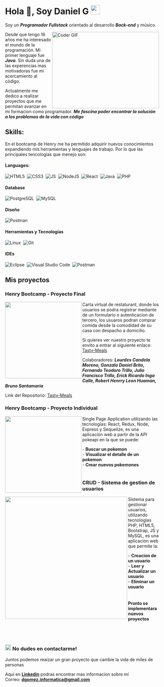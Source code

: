 # Hola 👋, Soy Daniel G <img src="https://github.com/rudrabarad/rudrabarad/blob/master/Assets/Developer.gif" width="30px">

Soy un **_Programador Fullstack_** orientado al desarrollo **_Back-end_** y músico.

<img alt="Coder GIF" height=250 width=350 src="https://images.squarespace-cdn.com/content/v1/5769fc401b631bab1addb2ab/1541580611624-TE64QGKRJG8SWAIUS7NS/ke17ZwdGBToddI8pDm48kPoswlzjSVMM-SxOp7CV59BZw-zPPgdn4jUwVcJE1ZvWQUxwkmyExglNqGp0IvTJZamWLI2zvYWH8K3-s_4yszcp2ryTI0HqTOaaUohrI8PI6FXy8c9PWtBlqAVlUS5izpdcIXDZqDYvprRqZ29Pw0o/coding-freak.gif" align="right"/>
  
Desde que tengo 16 años me ha interesado el mundo de la programación. Mi primer lenguaje fue **_Java_**. Sin duda una de las experencias mas     motivadoras fue mi acercamiento al código. 

Actualmente me dedico a realizar proyectos que me permitan avanzar en mi formacion como programador. **_Me fascina poder encontrar la solución a los problemas de la vida con código_**



## Skills:

En el bootcamp de Henry me ha permitido adquirir nuevos conocimientos expandiendo mis herramientas y lenguajes de trabajo. Por lo que las principales tencologias que menejo son:

#### Languages:
![HTML5](https://img.shields.io/badge/Html5-F1642E?style=for-the-badge&logo=html5&logoColor=white)&nbsp;
![CSS3](https://img.shields.io/badge/Css3-1872B1?style=for-the-badge&logo=css3&logoColor=white)&nbsp;
![JS](https://img.shields.io/badge/JS-F4DE19?style=for-the-badge&logo=javascript&logoColor=black)&nbsp;
![NodeJS](https://img.shields.io/badge/Node-js-7ECC21?style=for-the-badge&logo=node-js&logoColor=black)&nbsp;
![React](https://img.shields.io/badge/React-92E9FA?style=for-the-badge&logo=react&logoColor=black)&nbsp;
![Java](https://img.shields.io/badge/java-ED8B00?style=for-the-badge&logo=java&logoColor=white)&nbsp;
![PHP](https://img.shields.io/badge/php-6280B2?style=for-the-badge&logo=php&logoColor=white)&nbsp;

#### Database
![PostgreSQL](https://img.shields.io/badge/PostgreSQL-316192?style=for-the-badge&logo=postgresql&logoColor=white)&nbsp;
![MySQL](https://img.shields.io/badge/MySQL-D19229?style=for-the-badge&logo=mysql&logoColor=white)&nbsp;

#### Diseño
![Postman](https://img.shields.io/badge/figma-000000?style=for-the-badge&logo=figma&logoColor=white)&nbsp;

#### Herramientas y Tecnologías
![Linux](https://img.shields.io/badge/Linux-FCC624?style=for-the-badge&logo=linux&logoColor=black)&nbsp;
![Git](https://img.shields.io/badge/GIT-E44C30?style=for-the-badge&logo=git&logoColor=white)&nbsp;

#### IDEs
![Eclipse](https://img.shields.io/badge/Eclipse-FE7A16.svg?style=for-the-badge&logo=Eclipse&logoColor=white)&nbsp;
![Visual Studio Code](https://img.shields.io/badge/Visual%20Studio%20Code-0078d7.svg?style=for-the-badge&logo=visual-studio-code&logoColor=white)&nbsp;
![Postman](https://img.shields.io/badge/postman-FF6C37?style=for-the-badge&logo=postman&logoColor=white)&nbsp;



## Mis proyectos
### Henry Bootcamp - Proyecto Final
<img src="https://media.licdn.com/dms/image/D4E22AQHQwTJjSBfHlg/feedshare-shrink_2048_1536/0/1687525932017?e=1690416000&v=beta&t=xqwkh-x1dyIJNdAQdxyqgWivQb1eRczkViqhiPFUO68" width=250 align="left">

Carta virtual de restaturant, donde los usuarios se podra registrar mediante de un formulario o autenticacion de tercero,
los usuaros podran comprar comida desde la comodidad de su casa con despacho a domicilio.

Si quieres ver nuestro proyecto te envito a entrar al siguiente enlace: [Tasty-Meals](https://tasty-meals.vercel.app/)

Colaboradores: **_Lourdes Candela Moreno, Gonzalo Daniel Brito, Fernando Teodoro Trillo, Julio Francisco Trillo, Erick Ricardo Inga Calle, Robert Henrry Leon Huaman, Bruno Santamaria_**

Link del Repositorio: [Tasty-Meals](https://github.com/az302001/Tasty-Meals)
<br>

### Henry Bootcamp - Proyecto Individual
<img src="https://media.licdn.com/dms/image/D4E22AQEuU3WeecUVuw/feedshare-shrink_2048_1536/0/1687487064350?e=1690416000&v=beta&t=ltObpgvfu1kN67YnPwHBLEJw6eUiI2-uP2k1Poinc7w" width=250 align="left"> 

Single Page Application utilizando las tecnologías: React, Redux, Node, Express y Sequelize, es una aplicación web a partir de la API pokeapi en la que se puede:

<span>
  - <strong>Buscar un pokemon</strong><br>
  - <strong>Visualizar el detalle de un pokemon</strong><br>
  - <strong>Crear nuevos pokemones</strong>
</span>
<br><br>

### CRUD - Sistema de gestion de usuarios
<img src="https://user-images.githubusercontent.com/51731637/209741909-1f3c4def-03b3-4fba-8a77-a1bd9ece452f.png" width=400  align="left">

Sistema para gestionar usuarios, utilizando tecnologias PHP, HTML5, Bootstrap, JS y MySQL, es una aplicacion web que permite la:

<span>
  - <strong>Creacion de un usuario</strong><br>
  - <strong>Leer y Actualizar un usuario</strong><br>
  - <strong>Eliminar un usuario</strong>
</span>
<br><br>

#### Pronto se implementara nuevos proyectos

<br><br>
### <img src="https://github.com/rudrabarad/rudrabarad/blob/master/Assets/Developer.gif" width="20px"> No dudes en contactarme!

Juntos podemos reaizar un gran proyecto que cambie la vida de miles de personas

Aquí en **[Linkedin](https://www.linkedin.com/in/daniel-gomez-g-328bb4105/)** podras encontrar mas informacion sobre mí <br>
Correo: **dgomez.informatica@gmail.com**
